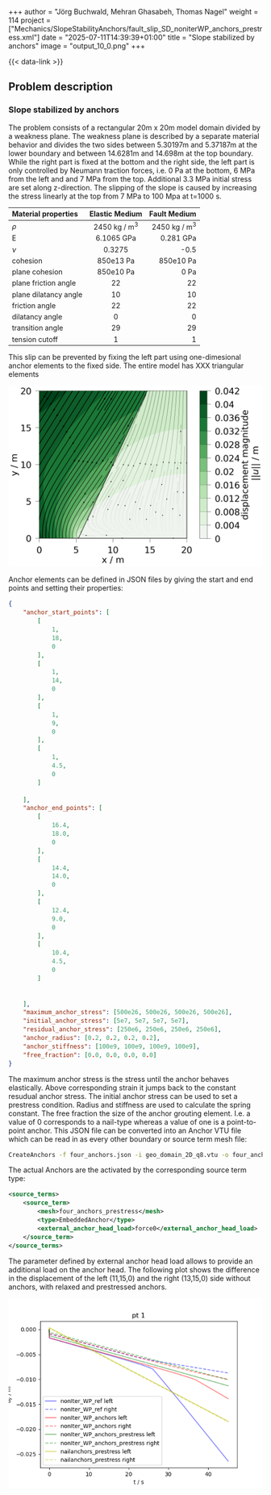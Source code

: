 +++
author = "Jörg Buchwald, Mehran Ghasabeh, Thomas Nagel"
weight = 114
project = ["Mechanics/SlopeStabilityAnchors/fault_slip_SD_noniterWP_anchors_prestress.xml"]
date = "2025-07-11T14:39:39+01:00"
title = "Slope stabilized by anchors"
image = "output_10_0.png"
+++

{{< data-link >}}

## Problem description

### Slope stabilized by anchors

The problem consists of a rectangular 20m x 20m model domain divided by a weakness plane.
The weakness plane is described by a separate material behavior and divides the two sides between 5.30197m and 5.37187m at the lower boundary and between 14.6281m and 14.698m at the top boundary.
While the right part is fixed at the bottom and the right side, the left part is only controlled by Neumann traction forces, i.e. 0 Pa at the bottom, 6 MPa from the left and and 7 MPa from the top. Additional 3.3 MPa initial stress are set along z-direction.
The slipping of the slope is caused by increasing the stress linearly at the top from 7 MPa to 100 Mpa at t=1000 s.

| Material properties  | Elastic Medium   | Fault Medium               |
| :------------------- | :--------------: | -------------------------: |
| $\rho$               | 2450 kg / m$^3$  | 2450 kg / m$^3$            |
| E                    | 6.1065 GPa       | 0.281 GPa                  |
| $\nu$                | 0.3275           | -0.5                       |
| cohesion             | 850e13 Pa        | 850e10 Pa                  |
| plane cohesion       | 850e10 Pa        | 0 Pa                       |
| plane friction angle | 22               | 22                         |
| plane dilatancy angle| 10               | 10                         |
| friction angle       | 22               | 22                         |
| dilatancy angle      | 0                | 0                          |
| transition angle     | 29               | 29                         |
| tension cutoff       | 1                | 1                          |

This slip can be prevented by fixing the left part using one-dimesional anchor elements to the fixed side.
The entire model has XXX triangular elements

![sketch](output_10_0.png)

Anchor elements can be defined in JSON files by giving the start and end points and setting their properties:

```json
{
    "anchor_start_points": [
        [
            1,
            18,
            0
        ],
        [
            1,
            14,
            0
        ],
        [
            1,
            9,
            0
        ],
        [
            1,
            4.5,
            0
        ]

    ],
    "anchor_end_points": [
        [
            16.4,
            18.0,
            0
        ],
        [
            14.4,
            14.0,
            0
        ],
        [
            12.4,
            9.0,
            0
        ],
        [
            10.4,
            4.5,
            0
        ]


    ],
    "maximum_anchor_stress": [500e26, 500e26, 500e26, 500e26],
    "initial_anchor_stress": [5e7, 5e7, 5e7, 5e7],
    "residual_anchor_stress": [250e6, 250e6, 250e6, 250e6],
    "anchor_radius": [0.2, 0.2, 0.2, 0.2],
    "anchor_stiffness": [100e9, 100e9, 100e9, 100e9],
    "free_fraction": [0.0, 0.0, 0.0, 0.0]
}
```

The maximum anchor stress is the stress until the anchor behaves elastically. Above corresponding strain it jumps back to the constant resudual anchor stress.
The initial anchor stress can be used to set a prestress condition. Radius and stiffness are used to calculate the spring constant.
The free fraction the size of the anchor grouting element. I.e. a value of 0 corresponds to a nail-type whereas a value of one is a point-to-point anchor.
This JSON file can be converted into an Anchor VTU file which can be read in as every other boundary or source term mesh file:

```bash
CreateAnchors -f four_anchors.json -i geo_domain_2D_q8.vtu -o four_anchors_prestress.vtu -l all --max-iter 60 --tolerance 1e-13
```

The actual Anchors are the activated by the corresponding source term type:

```xml
<source_terms>
    <source_term>
        <mesh>four_anchors_prestress</mesh>
        <type>EmbeddedAnchor</type>
        <external_anchor_head_load>force0</external_anchor_head_load>
    </source_term>
</source_terms>
```

The parameter defined by external anchor head load allows to provide an additional load on the anchor head.
The following plot shows the difference in the displacement of the left (11,15,0) and the right (13,15,0) side without anchors, with relaxed and prestressed anchors.

![Displacement Graph](output_19_0.png)

